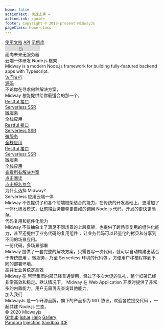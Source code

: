 ```yaml
---
home: false
actionText: 快速上手 →
actionLink: /guide
footer: Copyright © 2018-present MidwayJs
pageClass: home-class
---
```

<div class="home-container">
  <div class="top-header-container">
    <div class="content-container">
      <div class="home-logo"></div>
      <div class="top-right">
        <nav>
          <a href="" class="home-link link">使用文档</a>
          <a href="" class="home-link link">API</a>
          <a href="" class="home-link link">示例库</a>
        </nav>
        <iframe frameborder="0" scrolling="0" width="114" height="20" title="Star Midway on GitHub" src="https://ghbtns.com/github-btn.html?user=midwayjs&repo=midway&type=star&count=true"></iframe>
      </div>
    </div>
  </div>
  <div class="home-top">
    <div class="content-container">
      <div class="home-top-title">
        <div class="home-top-line">面向未来无服务器</div>
        <div class="home-top-line">云端一体研发 Node.js 框架</div>
        <div class="home-top-mini-line">Midway is a modern Node.js framework for building fully-featured backend apps with Typescript.</div>
      </div>
      <div class="home-top-button-list">
        <a class="home-top-button button view" href=""><span class="buttonScale"></span><div>访问文档</div></a>
        <a class="home-top-button button white" href="https://github.com/midwayjs/midway"><span class="buttonScale"></span><div><i class="github"></i>源码</div></a>
      </div>
      <div class="home-top-right">
        <div class="home-top-container" id="top-wall">
        </div>
      </div>
    </div>
  </div>
  <div class="home-solutions">
    <div class="content-container">
      <div class="home-solution-title">不论你在寻求何种解决方案，</div>
      <div class="home-solution-title">Midway 总能提供给你最适合的那一个。</div>
      <div class="home-solution-list">
        <a class="home-solution button" href=""><span class="buttonScale"></span><div>Restful 接口</div></a>
        <a class="home-solution button" href=""><span class="buttonScale"></span><div>Serverless SSR</div></a>
        <a class="home-solution button" href=""><span class="buttonScale"></span><div>微服务</div></a>
        <a class="home-solution button" href=""><span class="buttonScale"></span><div>全栈应用</div></a>
        <a class="home-solution button" href=""><span class="buttonScale"></span><div>Restful 接口</div></a>
        <a class="home-solution button" href=""><span class="buttonScale"></span><div>Serverless SSR</div></a>
        <a class="home-solution button" href=""><span class="buttonScale"></span><div>微服务</div></a>
        <a class="home-solution button" href=""><span class="buttonScale"></span><div>全栈应用</div></a>
        <a class="home-solution button" href=""><span class="buttonScale"></span><div>Restful 接口</div></a>
        <a class="home-solution button" href=""><span class="buttonScale"></span><div>Serverless SSR</div></a>
        <a class="home-solution button" href=""><span class="buttonScale"></span><div>微服务</div></a>
        <a class="home-solution button" href=""><span class="buttonScale"></span><div>全栈应用</div></a>
      </div>
      <a class="home-solution-more button" href=""><span class="buttonScale"></span><div>查看所有解决方案</div></a>
      <div class="home-ad-middle">
        <div class="ad-middle-card" style="background-image: url('//gw.alicdn.com/tfs/TB1tXBJhAcx_u4jSZFlXXXnUFXa-546-274.png');">
          <a class="ad-middle-button button" href=""><span class="buttonScale"></span><div>点击阅读</div></a>
        </div>
        <div class="ad-middle-card" style="background-image: url('//gw.alicdn.com/tfs/TB1uDh1UAL0gK0jSZFAXXcA9pXa-546-274.png');">
          <a class="ad-middle-button button white" href=""><span class="buttonScale"></span><div>点击报名参会</div></a>
        </div>
      </div>
    </div>
  </div>
  <div class="home-why-use">
    <div class="content-container">
      <div class="home-why-use-title">为什么选择 Midway?</div>
      <div class="home-why-use-card">
        <div class="home-why-card-title">Serverless 应用云端一体</div>
        <div class="home-why-card-content">Midway 不仅提供了和各个前端框架结合的能力，在传统的开发基础上，更增加了一体化研发模式，让前端业务能够更自如的调用 Node.js 代码，开发的更快更简单。</div>
        <div class="home-why-img" style="background-image: url('//gw.alicdn.com/tfs/TB11GybUAL0gK0jSZFAXXcA9pXa-868-694.png')"></div>
      </div>
      <div class="home-why-use-card right">
        <div class="home-why-card-title">代码复用和组件化能力</div>
        <div class="home-why-card-content">Midway  不仅抽象出了满足不同场景的上层框架，也提供了跨场景复用的组件化能力，甚至还提供了业务代码的复用组件 ，让业务代码可以轻量化的拷贝和分享到不同的场景应用。</div>
        <div class="home-why-img left" style="background-image: url('//gw.alicdn.com/tfs/TB19oAZisVl614jSZKPXXaGjpXa-956-780.png')"></div>
      </div>
      <div class="home-why-use-card">
        <div class="home-why-card-title">一份代码，多场景部署</div>
        <div class="home-why-card-content">Midway 提供了一套完整的解决方案，只需要写一次代码，就可以自动构建出适合于传统应用 ，微服务，乃至 Serverless 环境的代码包 ，方便用户移植程序到不同的部署环境。</div>
        <div class="home-why-img" style="background-image: url('//gw.alicdn.com/tfs/TB1S9aaUEY1gK0jSZFMXXaWcVXa-838-754.png')"></div>
      </div>
      <div class="home-why-use-card right">
        <div class="home-why-card-title">高并发业务稳定高效</div>
        <div class="home-why-card-content">Midway 在 阿里集团内部已经普通使用，经过了多次大促的洗礼，整个框架已经非常高效和稳定。默认情况下， Midway 在 Web Application 开发时提供了非常多的内置能力，用户无需再去查询其他能力。</div>
        <div class="home-why-img left" style="background-image: url('//gw.alicdn.com/tfs/TB1xIBqi9R26e4jSZFEXXbwuXXa-922-694.png')"></div>
      </div>
    </div>
  </div>
  <div class="home-joinus">
    <div class="content-container">
      <div class="home-joinus-title">加入我们</div>
      <div class="home-joinus-sub-title">MidwayJs 是一个开源品牌，旗下的产品都为 MIT 协议，欢迎各位提交代码 ，一起共建 Node.js 生态。</div>
      <div class="home-joinus-contribute"></div>
    </div>
  </div>
  <div class="home-bottom">
    <div class="content-container">
      <div class="home-left">
        <div class="home-copyright">© 2020 Midwayjs</div>
        <a class="link" href="https://github.com/midwayjs/midway">Github</a>
        <a class="link" href="https://github.com/midwayjs/midway/issues">Issue</a>
        <a class="link" href="https://www.yuque.com/midwayjs/topics">Help</a>
        <a class="link" href="http://demo.midwayjs.org/">Gallery</a>
      </div>
      <a class="bottom-logo"></a>
      <div class="home-right">
        <a class="link" href="http://midwayjs.org/pandora">Pandora</a>
        <a class="link" href="http://midwayjs.org/injection">Injection</a>
        <a class="link" href="https://github.com/midwayjs/sandbox-docker">Sandbox</a>
        <a class="link" href="https://ice.work/">ICE</a>
      </div>
    </div>
  </div>
</div>
<script>
const topWallList = [
  { cover: "//gw.alicdn.com/tfs/TB1tXBJhAcx_u4jSZFlXXXnUFXa-546-274.png" },
  { cover: "//gw.alicdn.com/tfs/TB1uDh1UAL0gK0jSZFAXXcA9pXa-546-274.png" },
  { cover: "//gw.alicdn.com/tfs/TB1tXBJhAcx_u4jSZFlXXXnUFXa-546-274.png" },
  { cover: "//gw.alicdn.com/tfs/TB1uDh1UAL0gK0jSZFAXXcA9pXa-546-274.png" },
  { cover: "//gw.alicdn.com/tfs/TB1tXBJhAcx_u4jSZFlXXXnUFXa-546-274.png" },
  { cover: "//gw.alicdn.com/tfs/TB1uDh1UAL0gK0jSZFAXXcA9pXa-546-274.png" },
  { cover: "//gw.alicdn.com/tfs/TB1tXBJhAcx_u4jSZFlXXXnUFXa-546-274.png" },
  { cover: "//gw.alicdn.com/tfs/TB1uDh1UAL0gK0jSZFAXXcA9pXa-546-274.png" },
  { cover: "//gw.alicdn.com/tfs/TB1tXBJhAcx_u4jSZFlXXXnUFXa-546-274.png" },
  { cover: "//gw.alicdn.com/tfs/TB1uDh1UAL0gK0jSZFAXXcA9pXa-546-274.png" },
  { cover: "//gw.alicdn.com/tfs/TB1uDh1UAL0gK0jSZFAXXcA9pXa-546-274.png" },
  { cover: "//gw.alicdn.com/tfs/TB1tXBJhAcx_u4jSZFlXXXnUFXa-546-274.png" },
  { cover: "//gw.alicdn.com/tfs/TB1uDh1UAL0gK0jSZFAXXcA9pXa-546-274.png" },
  { cover: "//gw.alicdn.com/tfs/TB1tXBJhAcx_u4jSZFlXXXnUFXa-546-274.png" },
  { cover: "//gw.alicdn.com/tfs/TB1uDh1UAL0gK0jSZFAXXcA9pXa-546-274.png" },
];
const topWallEle = document.getElementById('top-wall');
const topWallItemList = [];
// render top wall
const lastLineIndex = (Math.ceil(topWallList.length / 5) - 1) * 5;
topWallList.forEach((item, i) => {
  const topWallItem = document.createElement('a');
  topWallItem.setAttribute('class', 'top-wall-item');
  topWallItem.setAttribute('href', item.link);
  topWallItem.setAttribute('target', '_blank');
  const topWallItemInner = document.createElement('div');
  topWallItemInner.setAttribute('class', 'top-wall-item-inner');
  topWallItemInner.style.backgroundImage = `url('${ item.cover }')`;
  topWallItem.appendChild(topWallItemInner);
  // if (i === 0) {
  //    topWallItem.style.transformOrigin = 'left top';
  // } else if (i === 4) {
  //    topWallItem.style.transformOrigin = 'right top';
  // } else if (i === lastLineIndex) {
  //    topWallItem.style.transformOrigin = 'left bottom';
  // } else if (i === lastLineIndex + 4) {
  //    topWallItem.style.transformOrigin = 'right bottom';
  // } else if (i < 4) {
  //    topWallItem.style.transformOrigin = 'top';
  // } else if (i > lastLineIndex) {
  //    topWallItem.style.transformOrigin = 'bottom';
  // } else if (i % 5 === 0) {
  //    topWallItem.style.transformOrigin = 'left';
  // } else if (i % 5 === 4) {
  //    topWallItem.style.transformOrigin = 'right';
  // }
  topWallEle.appendChild(topWallItem);
  topWallItemList.push(topWallItem);
  setTimeout(() => {
    topWallItem.style.opacity = 1;
  }, Math.random() * 1000);
});
// render why img
const allImg = Array.from(document.querySelectorAll('.home-why-img'));
if (window.IntersectionObserver) {
  const observer = new IntersectionObserver((entries) => {
    entries.forEach(function(entry) {
      let box = entry.target;
      if (entry.intersectionRatio >= 0.9) {
        box.classList.add('display');
        box.previousElementSibling.classList.add('display');
      } else if (entry.intersectionRatio < 0.3) {
        box.classList.remove('display');
        box.previousElementSibling.classList.remove('display');
      }
    });
  }, {
    root: null,
    rootMargin: '0px', 
    threshold: [0.0, 0.1, 0.2, 0.3, 0.7, 0.8, 0.9, 1.0]
  });
  allImg.forEach(ele => {
    observer.observe(ele);
  });
} else {
  allImg.forEach(ele => {
    ele.classList.add('display');
    ele.previousElementSibling.classList.add('display');
  });
}
</script>

